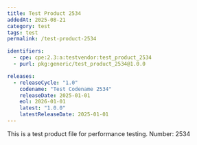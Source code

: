 ```yaml
---
title: Test Product 2534
addedAt: 2025-08-21
category: test
tags: test
permalink: /test-product-2534

identifiers:
  - cpe: cpe:2.3:a:testvendor:test_product_2534
  - purl: pkg:generic/test_product_2534@1.0.0

releases:
  - releaseCycle: "1.0"
    codename: "Test Codename 2534"
    releaseDate: 2025-01-01
    eol: 2026-01-01
    latest: "1.0.0"
    latestReleaseDate: 2025-01-01
---
```


This is a test product file for performance testing. Number: 2534
